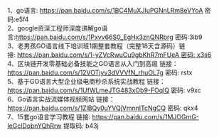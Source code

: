 1、go语言: https://pan.baidu.com/s/1BC4MuXJIuPGNnLRm8eVYoA 密码:e5f4  
2、google资深工程师深度讲解go语言:https://pan.baidu.com/s/1Pxvv66S0_EgHx3znQNRbrg 密码:3ib9  
3、老男孩GO语言线下培训班1期整套教程（完整18天含源码）链接: https://pan.baidu.com/s/1-yZVcRwuCu9gbKhR7mFUeA 密码: x3s6  
4、区块链开发零基础必备技能之GO语言从入门到高级 链接：https://pan.baidu.com/s/12VOTjyv3dVVVfN_rhuOL7g 密码: rstx  
5、基于GO语言大型企业级电商秒杀系统实战教程 链接：https://pan.baidu.com/s/1UfWLmeJTG483xOb9-FOqlQ 密码: v9xc  
6、Go语言实战流媒体视频网站 链接：https://pan.baidu.com/s/1ZlBQy0uYVQjVmnnlTcNgCQ 密码: qkx4  
7、15套go语言学习教程 链接: https://pan.baidu.com/s/1MJOGmG-leGclDobnYQhRrw 提取码: b43j  

